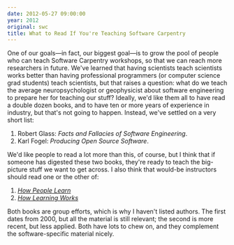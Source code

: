 ```yaml
---
date: 2012-05-27 09:00:00
year: 2012
original: swc
title: What to Read If You're Teaching Software Carpentry
---
```

<p>One of our goals&mdash;in fact, our biggest goal&mdash;is to grow the pool of people who can teach Software Carpentry workshops, so that we can reach more researchers in future. We've learned that having scientists teach scientists works better than having professional programmers (or computer science grad students) teach scientists, but that raises a question: what do we teach the average neuropsychologist or geophysicist about software engineering to prepare her for teaching our stuff? Ideally, we'd like them all to have read a double dozen books, and to have ten or more years of experience in industry, but that's not going to happen. Instead, we've settled on a very short list:</p>
<ol>
<li>Robert Glass: <cite>Facts and Fallacies of Software Engineering</cite>.</li>
<li>Karl Fogel: <cite>Producing Open Source Software</cite>.</li>
</ol>
<p>We'd like people to read a lot more than this, of course, but I think that if someone has digested these two books, they're ready to teach the big-picture stuff we want to get across. I also think that would-be instructors should read one or the other of:</p>
<ol>
<li><a href="http://www.amazon.com/How-People-Learn-Experience-Expanded/dp/0309070368/"><em>How People Learn</em></a></li>
<li><a href="http://www.amazon.com/How-Learning-Works-Research-Based-Jossey-Bass/dp/0470484101/"><em>How Learning Works</em></a></li>
</ol>
<p>Both books are group efforts, which is why I haven't listed authors. The first dates from 2000, but all the material is still relevant; the second is more recent, but less applied. Both have lots to chew on, and they complement the software-specific material nicely.</p>

